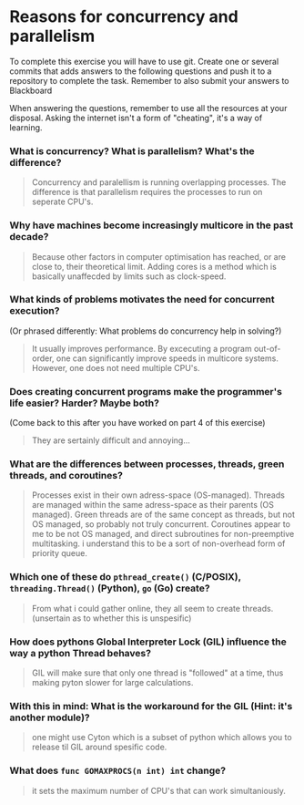 # Reasons for concurrency and parallelism


To complete this exercise you will have to use git. Create one or several commits that adds answers to the following questions and push it to a repository to complete the task. Remember to also submit your answers to Blackboard

When answering the questions, remember to use all the resources at your disposal. Asking the internet isn't a form of "cheating", it's a way of learning.

 ### What is concurrency? What is parallelism? What's the difference?
 > Concurrency and paralellism is running overlapping processes. The difference is that parallelism requires the processes to run on seperate CPU's.
 
 ### Why have machines become increasingly multicore in the past decade?
 > Because other factors in computer optimisation has reached, or are close to, their theoretical limit. Adding cores is a method which is basically unaffecded by limits such as clock-speed.
 
 ### What kinds of problems motivates the need for concurrent execution?
 (Or phrased differently: What problems do concurrency help in solving?)
 > It usually improves performance. By excecuting a program out-of-order, one can significantly improve speeds in multicore systems. However, one does not need multiple CPU's.
 
 ### Does creating concurrent programs make the programmer's life easier? Harder? Maybe both?
 (Come back to this after you have worked on part 4 of this exercise)
 > They are sertainly difficult and annoying...
 
 ### What are the differences between processes, threads, green threads, and coroutines?
 > Processes exist in their own adress-space (OS-managed). Threads are managed within the same adress-space as their parents (OS managed). Green threads are of the same concept as threads, but not OS managed, so probably not truly concurrent. Coroutines appear to me to be not OS managed, and direct subroutines for non-preemptive multitasking. i understand this to be a sort of non-overhead form of priority queue. 
 
 ### Which one of these do `pthread_create()` (C/POSIX), `threading.Thread()` (Python), `go` (Go) create?
 > From what i could gather online, they all seem to create threads. (unsertain as to whether this is unspesific)
 
 ### How does pythons Global Interpreter Lock (GIL) influence the way a python Thread behaves?
 > GIL will make sure that only one thread is "followed" at a time, thus making pyton slower for large calculations. 
 
 ### With this in mind: What is the workaround for the GIL (Hint: it's another module)?
 > one might use Cyton which is a subset of python which allows you to release til GIL around spesific code.
 
 ### What does `func GOMAXPROCS(n int) int` change? 
 > it sets the maximum number of CPU's that can work simultaniously.
